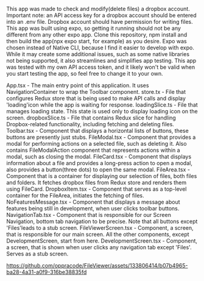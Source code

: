 This app was made to check and modify(delete files) a dropbox account.
Important note: an API access key for a dropbox account should be entered into an .env file. Dropbox account should have permission for writing files.
This app was built using expo, so getting it running should not be any different from any other expo app. Clone this repository, npm install and then build the app(npx expo start, for example)
as you desire. Expo was chosen instead of Native CLI, because I find it easier to develop with expo. While it may create some additional issues, such as some native libraries not
being supported, it also streamlines and simplifies app testing.
This app was tested with my own API access token, and it likely won't be valid when you start testing the app, so feel free to change it to your own.

App.tsx - The main entry point of this application. It uses NavigationContainer to wrap the Toolbar component.
store.tx - File that configures Redux store that is being used to make API calls and display 'loading'icon while the app is waiting for response.
loadingSlice.ts - File that manages loading state. This state is used only to display loading icon on the screen.
dropboxSlice.ts - File that contains Redux slice for handling Dropbox-related functionality, including fetching and deleting files.
Toolbar.tsx - Component that displays a horizontal lists of buttons, these buttons are presently just stubs.
FileModal.tsx - Component that provides a modal for performing actions on a selected file, such as deleting it. Also contains FileModalAction component that represents actions within
a modal, such as closing the modal.
FileCard.tsx - Component that displays information about a file and provides a long-press action to open a modal, also provides a button(three dots) to open the same modal.
FileArea.tsx - Component that is a container for displaying our selection of files, both files and folders. It fetches dropbox files from Redux store and renders them using FileCard.
DropboxItem.tsx - Component that serves as a top-level container for the FileArea, initiates the fetching of files.
NoFeaturesMessage.tsx - Component that displays a message about features being still in development, when user clicks toolbar buttons.
NavigationTab.tsx - Component that is responsible for our Screen Navigation, bottom tab navigation to be precise. Note that all buttons except 'Files'leads to a stub screen.
FileViewerScreen.tsx - Component, a screen, that is responsible for our main screen. All the other components, except DevelopmentScreen, start from here.
DevelopmentScreen.tsx - Component, a screen, that is shown when user clicks any navigation tab except 'Files'. Serves as a stub screen.


https://github.com/oppracode/FileViewer/assets/133806414/b07b4965-ba28-4a31-a0f9-316be38835fd

